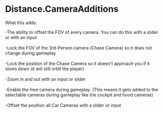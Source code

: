 # Distance.CameraAdditions
What this adds:

-The ability to offset the FOV of every camera. You can do this with a slider or with an input <br/>
<br/>
-Lock the FOV of the 3rd-Person camera (Chase Camera) so it does not change during gameplay <br/>
<br/>
-Lock the position of the Chase Camera so it doesn't approach you if it slows down (it will still orbit the player) <br/>
<br/>
-Zoom in and out with an input or slider <br/>
<br/>
-Enable the free camera during gameplay. (This means it gets added to the selectable cameras during gameplay like the cockpit and hood cameras) <br/>
<br/>
-Offset the position all Car Cameras with a slider or input
